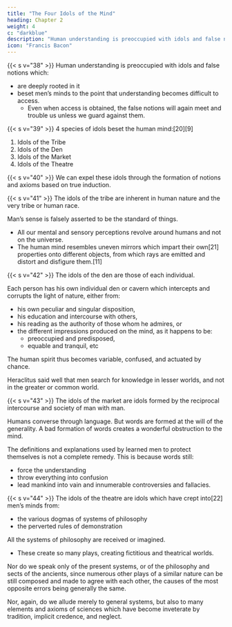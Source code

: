 ```yaml
---
title: "The Four Idols of the Mind"
heading: Chapter 2
weight: 4
c: "darkblue"
description: "Human understanding is preoccupied with idols and false notions which are deeply rooted in it"
icon: "Francis Bacon"
---
```



{{< s v="38" >}} Human understanding is preoccupied with idols and false notions which:
- are deeply rooted in it
- beset men’s minds to the point that understanding becomes difficult to access. 
  - Even when access is obtained, the false notions will again meet and trouble us<!--  in the instauration of the sciences, --> unless we guard against them.

{{< s v="39" >}} 4 species of idols beset the human mind:[20][9]

1. Idols of the Tribe
2. Idols of the Den
3. Idols of the Market
4. Idols of the Theatre

{{< s v="40" >}} We can expel these idols through the formation of notions and axioms based on true induction.

<!-- It is, however, of great service to point them out; for the doctrine of idols bears the same relation to the interpretation of nature as that of the confutation of sophisms does to common logic.[10] -->

{{< s v="41" >}} The idols of the tribe are inherent in human nature and the very tribe or human race. 

Man’s sense is falsely asserted to be the standard of things. 
- All our mental and sensory perceptions revolve around humans and not on the universe. 
- The human mind resembles uneven mirrors which impart their own[21] properties onto different objects, from which rays are emitted and distort and disfigure them.[11]

{{< s v="42" >}} The idols of the den are those of each individual. 

Each person <!-- erybody (in addition to the errors common to the race of man) --> has his own individual den or cavern which intercepts and corrupts the light of nature, either from:
- his own peculiar and singular disposition,
- his education and intercourse with others,
- his reading as the authority of those whom he admires, or
- the different impressions produced on the mind, as it happens to be:
  - preoccupied and predisposed,
  - equable and tranquil, etc

The human spirit<!--  of man (according to its several dispositions), is --> thus becomes variable, confused, and actuated by chance. 

Heraclitus said well that men search for knowledge in lesser worlds, and not in the greater or common world.


{{< s v="43" >}} The idols of the market are idols formed by the reciprocal intercourse and society of man with man. 

<!-- from the commerce and association of men with each other; for  -->

Humans converse through language. But words are formed at the will of the generality. A bad formation of words creates a wonderful obstruction to the mind.

The definitions and explanations used by learned men to protect themselves is not a complete remedy. This is because words still:
- force the understanding
- throw everything into confusion
- lead mankind into vain and innumerable controversies and fallacies.


{{< s v="44" >}} The idols of the theatre are idols which have crept into[22] men’s minds from:
- the various dogmas of systems of philosophy
- the perverted rules of demonstration

All the systems of philosophy are received or imagined. 
- These create so many plays<!-- brought out and performed -->, creating fictitious and theatrical worlds. 

Nor do we speak only of the present systems, or of the philosophy and sects of the ancients, since numerous other plays of a similar nature can be still composed and made to agree with each other, the causes of the most opposite errors being generally the same.

Nor, again, do we allude merely to general systems, but also to many elements and axioms of sciences which have become inveterate by tradition, implicit credence, and neglect.

<!-- We must, however, discuss each species of idols more fully and distinctly in order to guard the human understanding against them. -->

